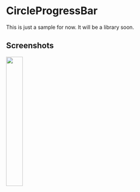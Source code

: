 # CircleProgressBar
This is just a sample for now. It will be a library soon.

## Screenshots

<img src="https://www.imageupload.co.uk/image/DMji" width="30%">



